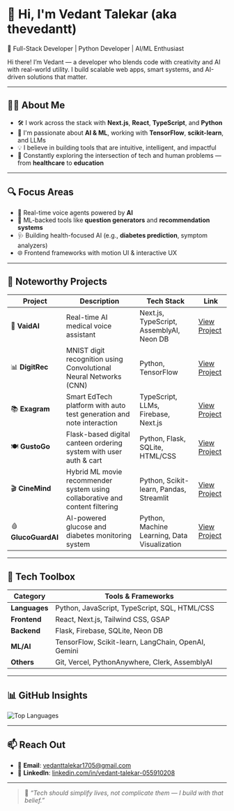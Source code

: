 # 👋 Hi, I'm Vedant Talekar (aka thevedantt)

🚀 Full-Stack Developer | Python Developer | AI/ML Enthusiast

Hi there! I’m Vedant — a developer who blends code with creativity and AI with real-world utility. I build scalable web apps, smart systems, and AI-driven solutions that matter.

---

## 👨‍💻 About Me

- 🛠️ I work across the stack with **Next.js**, **React**, **TypeScript**, and **Python**
- 🤖 I'm passionate about **AI & ML**, working with **TensorFlow**, **scikit-learn**, and LLMs
- 💡 I believe in building tools that are intuitive, intelligent, and impactful
- 🎯 Constantly exploring the intersection of tech and human problems — from **healthcare** to **education**

---

## 🔍 Focus Areas

- 💬 Real-time voice agents powered by **AI**
- 🧾 ML-backed tools like **question generators** and **recommendation systems**
- 🩺 Building health-focused AI (e.g., **diabetes prediction**, symptom analyzers)
- 🌐 Frontend frameworks with motion UI & interactive UX

---

## 📁 Noteworthy Projects

| Project        | Description                                                                 | Tech Stack                                      | Link                                                                 |
|----------------|-----------------------------------------------------------------------------|--------------------------------------------------|----------------------------------------------------------------------|
| 🧠 **VaidAI**      | Real-time AI medical voice assistant                                         | Next.js, TypeScript, AssemblyAI, Neon DB         | [View Project](https://github.com/thevedantt/vaidai)                |
| 📊 **DigitRec**    | MNIST digit recognition using Convolutional Neural Networks (CNN)          | Python, TensorFlow                              | [View Project](https://github.com/thevedantt/digitrec)              |
| 📚 **Exagram**     | Smart EdTech platform with auto test generation and note interaction       | TypeScript, LLMs, Firebase, Next.js              | [View Project](https://github.com/thevedantt/exagram-sih)           |
| 🍽️ **GustoGo**     | Flask-based digital canteen ordering system with user auth & cart          | Python, Flask, SQLite, HTML/CSS                  | [View Project](https://github.com/thevedantt/gustogo)               |
| 🎬 **CineMind**    | Hybrid ML movie recommender system using collaborative and content filtering| Python, Scikit-learn, Pandas, Streamlit          | [View Project](https://github.com/thevedantt/cinemind)              |
| 🩸 **GlucoGuardAI**| AI-powered glucose and diabetes monitoring system                           | Python, Machine Learning, Data Visualization     | [View Project](https://github.com/thevedantt/glucoguardai)          |


---

## 🔧 Tech Toolbox

| Category       | Tools & Frameworks |
|----------------|--------------------|
| **Languages**  | Python, JavaScript, TypeScript, SQL, HTML/CSS |
| **Frontend**   | React, Next.js, Tailwind CSS, GSAP |
| **Backend**    | Flask, Firebase, SQLite, Neon DB |
| **ML/AI**      | TensorFlow, Scikit-learn, LangChain, OpenAI, Gemini |
| **Others**     | Git, Vercel, PythonAnywhere, Clerk, AssemblyAI |

---

## 📊 GitHub Insights

![Top Languages](https://github-readme-stats.vercel.app/api/top-langs/?username=thevedantt&layout=compact&theme=tokyonight)

---

## 📫 Reach Out

- 📧 **Email**: vedanttalekar1705@gmail.com  
- 💼 **LinkedIn**: [linkedin.com/in/vedant-talekar-055910208](https://www.linkedin.com/in/vedant-talekar-055910208/)

---

> 🚀 *“Tech should simplify lives, not complicate them — I build with that belief.”*
